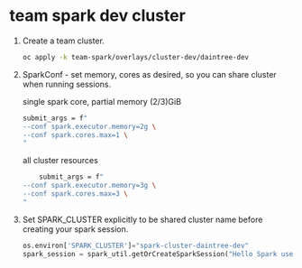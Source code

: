 # team spark dev cluster

1. Create a team cluster.

    ```bash
    oc apply -k team-spark/overlays/cluster-dev/daintree-dev
    ```

2. SparkConf - set memory, cores as desired, so you can share cluster when running sessions.

    single spark core, partial memory (2/3)GiB

    ```bash
    submit_args = f"
    --conf spark.executor.memory=2g \
    --conf spark.cores.max=1 \
    "
    ```

    all cluster resources

    ```bash
        submit_args = f"
    --conf spark.executor.memory=3g \
    --conf spark.cores.max=3 \
    "
    ```

3. Set SPARK_CLUSTER explicitly to be shared cluster name before creating your spark session.

    ```python
    os.environ['SPARK_CLUSTER']="spark-cluster-daintree-dev"
    spark_session = spark_util.getOrCreateSparkSession("Hello Spark user1", submit_args)
    ``` 
